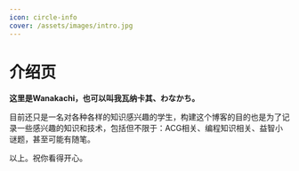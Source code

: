 ```yaml
---
icon: circle-info
cover: /assets/images/intro.jpg
---
```


# 介绍页

**这里是Wanakachi，也可以叫我瓦纳卡其、わなかち。**

<!-- more -->

目前还只是一名对各种各样的知识感兴趣的学生，构建这个博客的目的也是为了记录一些感兴趣的知识和技术，包括但不限于：ACG相关、编程知识相关、益智小谜题，甚至可能有随笔。

以上。祝你看得开心。

